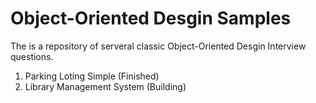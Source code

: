 # Object-Oriented Desgin Samples


The is a repository of serveral classic Object-Oriented Desgin Interview questions.



1) Parking Loting Simple (Finished)
2) Library Management System (Building)
